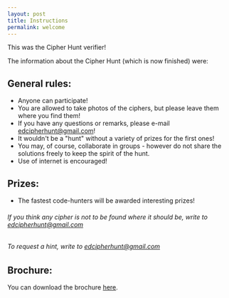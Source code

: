 ```yaml
---
layout: post
title: Instructions
permalink: welcome
---
```

This was the Cipher Hunt verifier!

The information about the Cipher Hunt (which is now finished) were:

## General rules:
  * Anyone can participate!
  * You are allowed to take photos of the ciphers, but please leave them where you find them!
  * If you have any questions or remarks, please e-mail edcipherhunt@gmail.com!
  * It wouldn't be a "hunt" without a variety of prizes for the first ones!
  * You may, of course, collaborate in groups - however do not share the solutions freely to keep the spirit of the hunt.
  * Use of internet is encouraged!

## Prizes:
  * The fastest code-hunters will be awarded interesting prizes!

###### If you think any cipher is not to be found where it should be, write to edcipherhunt@gmail.com

###### To request a hint, write to edcipherhunt@gmail.com

## Brochure:
You can download the brochure [here](Cipher_Hunt_Brochure.pdf).
